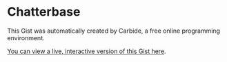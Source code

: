 # Chatterbase

<!--STATE-- {"kernel_name":"shoelace/meta","cells":[{"probes":[],"id":"scratch0","name":"parsing.js"},{"probes":[{"start":370,"end":377,"id":"&a6eo4j","visible":true,"visible_set":true,"value_dump":null,"autoshowable":false,"autoexpandable":false},{"start":422,"end":431,"id":"&vkruub","visible":true,"visible_set":true,"value_dump":null,"autoshowable":false,"autoexpandable":false},{"start":2563,"end":2571,"id":"&vnl6hs","expanded":false,"expanded_set":true,"visible":true,"visible_set":true,"value_dump":null,"autoshowable":false,"autoexpandable":false},{"start":2547,"end":2601,"id":"&j4eyke","expanded":false,"expanded_set":true,"value_dump":null,"autoshowable":true,"autoexpandable":false},{"start":2619,"end":2635,"id":"&bd5f1c","value_dump":{"preview":"\"-KQ2VK8QnaILiABArI0y\"","value":"-KQ2VK8QnaILiABArI0y"},"autoshowable":true,"autoexpandable":false},{"start":2636,"end":2736,"id":"&ihc3ym","expanded":false,"expanded_set":true,"value_dump":{"preview":"undefined"},"autoshowable":true,"autoexpandable":false},{"start":2842,"end":2847,"id":"&jb0nbq","visible":true,"visible_set":true,"value_dump":null,"autoshowable":false,"autoexpandable":false},{"start":2829,"end":2848,"id":"&2th8sn","value_dump":null,"autoshowable":true,"autoexpandable":false},{"start":2849,"end":2853,"id":"&x275rx","expanded":true,"expanded_set":true,"visible":true,"visible_set":true,"value_dump":null,"autoshowable":false,"autoexpandable":false},{"start":2849,"end":2898,"id":"&wyudtk","expanded":false,"expanded_set":true,"value_dump":{"preview":"undefined"},"autoshowable":true,"autoexpandable":true}],"id":"&7ay5iv","name":"chatrooms.js"},{"probes":[],"id":"&v00weq","name":"firebase.jsx"},{"probes":[],"id":"&xje5go","name":"updatable.js"},{"probes":[],"id":"&ndk7td","name":"chatrooms.jsx"}],"kernel":null,"selections":[{"head":{"line":236,"ch":23},"anchor":{"line":236,"ch":23}}],"title":"Chatterbase","last_saved":"2016-08-26T09:26:06.084Z","last_saved_gist":null} -->

This Gist was automatically created by Carbide, a free online programming environment.

[You can view a live, interactive version of this Gist here](http://alpha.trycarbide.com/@jxe/6d5e19369ddb9cc4728510e11a3f7586).
